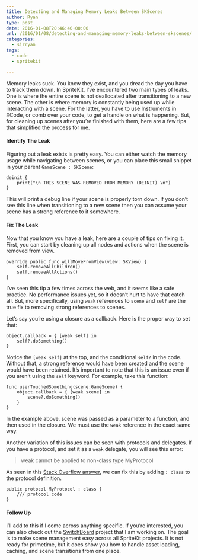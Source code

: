 ```yaml
---
title: Detecting and Managing Memory Leaks Between SKScenes
author: Ryan
type: post
date: 2016-01-08T20:46:40+00:00
url: /2016/01/08/detecting-and-managing-memory-leaks-between-skscenes/
categories:
  - sirryan
tags:
  - code
  - spritekit

---
```

Memory leaks suck. You know they exist, and you dread the day you have to track them down. In SpriteKit, I&#8217;ve encountered two main types of leaks. One is where the entire scene is not deallocated after transitioning to a new scene. The other is where memory is constantly being used up while interacting with a scene. For the latter, you have to use Instruments in XCode, or comb over your code, to get a handle on what is happening. But, for cleaning up scenes after you&#8217;re finished with them, here are a few tips that simplified the process for me.

<!--more-->

#### Identify The Leak

Figuring out a leak exists is pretty easy. You can either watch the memory usage while navigating between scenes, or you can place this small snippet in your parent `GameScene : SKScene`:

    deinit {
        print("\n THIS SCENE WAS REMOVED FROM MEMORY (DEINIT) \n")
    }

This will print a debug line if your scene is properly torn down. If you don&#8217;t see this line when transitioning to a new scene then you can assume your scene has a strong reference to it somewhere.

#### Fix The Leak

Now that you know you have a leak, here are a couple of tips on fixing it. First, you can start by cleaning up all nodes and actions when the scene is removed from view.

    override public func willMoveFromView(view: SKView) {
        self.removeAllChildren()
        self.removeAllActions()
    }

I&#8217;ve seen this tip a few times across the web, and it seems like a safe practice. No performance issues yet, so it doesn&#8217;t hurt to have that catch all. But, more specifically, using `weak` references to `scene` and `self` are the true fix to removing strong references to scenes.

Let&#8217;s say you&#8217;re using a closure as a callback. Here is the proper way to set that:

    object.callback = { [weak self] in
        self?.doSomething()
    }

Notice the `[weak self]` at the top, and the conditional `self?` in the code. Without that, a strong reference would have been created and the scene would have been retained. It&#8217;s important to note that this is an issue even if you aren&#8217;t using the `self` keyword. For example, take this function:

    func userTouchedSomething(scene:GameScene) {
        object.callback = { [weak scene] in
            scene?.doSomething()
        }
    }

In the example above, scene was passed as a parameter to a function, and then used in the closure. We must use the `weak` reference in the exact same way.

Another variation of this issues can be seen with protocols and delegates. If you have a protocol, and set it as a `weak` delegate, you will see this error:

> weak cannot be applied to non-class type MyProtocol

As seen in this <a href="http://stackoverflow.com/questions/24066304/how-can-i-make-a-weak-protocol-reference-in-pure-swift-w-o-objc" target="_blank">Stack Overflow answer</a>, we can fix this by adding `: class` to the protocol definition.

    public protocol MyProtocol : class {
        /// protocol code
    }

#### Follow Up

I&#8217;ll add to this if I come across anything specific. If you&#8217;re interested, you can also check out the <a href="https://github.com/veeneck/SwitchBoard" target="_blank">SwitchBoard</a> project that I am working on. The goal is to make scene management easy across all SpriteKit projects. It is not ready for primetime, but it does show you how to handle asset loading, caching, and scene transitions from one place.